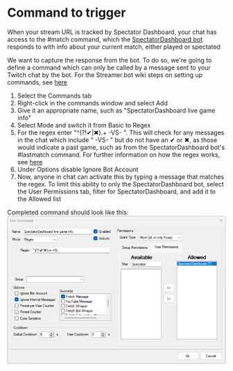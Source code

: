 # Command to trigger

When your stream URL is tracked by Spectator Dashboard, your chat has access to the #match command, which the [SpectatorDashboard bot](https://www.twitch.tv/spectatordashboard "SpectatorDashboard") responds to with info about your current match, either played or spectated

We want to capture the response from the bot. To do so, we're going to define a command which can only be called by a message sent to your Twitch chat by the bot.
For the Streamer.bot wiki steps on setting up commands, see [here](https://wiki.streamer.bot/en/Commands "Commands")

1. Select the Commands tab
2. Right-click in the commands window and select Add
3. Give it an appropriate name, such as "SpectatorDashboard live game info"
4. Select Mode and switch it from Basic to Regex
5. For the regex enter "^(?!✔|✖).+ -VS- ". This will check for any messages in the chat which include " -VS- " but do not have an ✔ or ✖, as those would indicate a past game, such as from the SpectatorDashboard bot's #lastmatch command. For further information on how the regex works, see [here](https://regexr.com/7kvb2 "SpectatorDashboard live info")
6. Under Options disable Ignore Bot Account
7. Now, anyone in chat can activate this by typing a message that matches the regex. To limit this ability to only the SpectatorDashboard bot, select the User Permissions tab, filter for SpectatorDashboard, and add it to the Allowed list

Completed command should look like this:
<img title="SpectatorDashboard command" src="../images/SpectatorDashboard command.png">